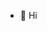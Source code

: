 - 👋 Hi

<!---
AhmadJunaidisk/AhmadJunaidisk is a ✨ special ✨ repository because its `README.md` (this file) appears on your GitHub profile.
You can click the Preview link to take a look at your changes.
--->
